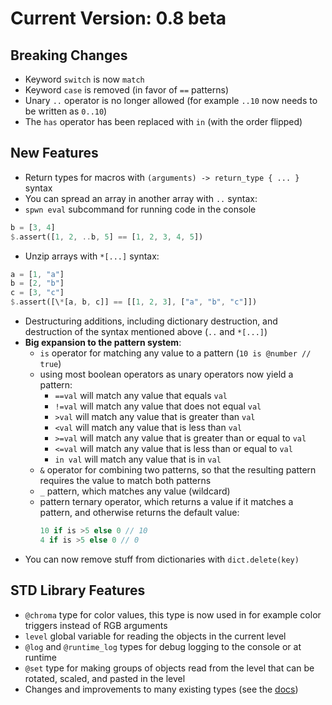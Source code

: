 # Current Version: 0.8 beta

## Breaking Changes

- Keyword `switch` is now `match`
- Keyword `case` is removed (in favor of `==` patterns)
- Unary `..` operator is no longer allowed (for example `..10` now needs to be written as `0..10`)
- The `has` operator has been replaced with `in` (with the order flipped)

## New Features

- Return types for macros with `(arguments) -> return_type { ... }` syntax
- You can spread an array in another array with `..` syntax:
- `spwn eval` subcommand for running code in the console

```rs
b = [3, 4]
$.assert([1, 2, ..b, 5] == [1, 2, 3, 4, 5])
```

- Unzip arrays with `*[...]` syntax:

```rs
a = [1, "a"]
b = [2, "b"]
c = [3, "c"]
$.assert([\*[a, b, c]] == [[1, 2, 3], ["a", "b", "c"]])
```

- Destructuring additions, including dictionary destruction, and destruction of the syntax mentioned above (`..` and `*[...]`)
- **Big expansion to the pattern system**:
  - `is` operator for matching any value to a pattern (`10 is @number // true`)
  - using most boolean operators as unary operators now yield a pattern:
    - `==val` will match any value that equals `val`
    - `!=val` will match any value that does not equal `val`
    - `>val` will match any value that is greater than `val`
    - `<val` will match any value that is less than `val`
    - `>=val` will match any value that is greater than or equal to `val`
    - `<=val` will match any value that is less than or equal to `val`
    - `in val` will match any value that is in `val`
  - `&` operator for combining two patterns, so that the resulting pattern requires the value to match both patterns
  - `_` pattern, which matches any value (wildcard)
  - pattern ternary operator, which returns a value if it matches a pattern, and otherwise returns the default value:
    ```rs
    10 if is >5 else 0 // 10
    4 if is >5 else 0 // 0
    ```
- You can now remove stuff from dictionaries with `dict.delete(key)`

## STD Library Features

- `@chroma` type for color values, this type is now used in for example color triggers instead of RGB arguments
- `level` global variable for reading the objects in the current level
- `@log` and `@runtime_log` types for debug logging to the console or at runtime
- `@set` type for making groups of objects read from the level that can be rotated, scaled, and pasted in the level
- Changes and improvements to many existing types (see the [docs](https://spu7nix.net/spwn/#/std-docs/std-docs))
